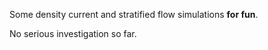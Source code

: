 Some density current and stratified flow simulations **for fun**.

No serious investigation so far.
